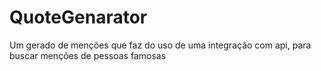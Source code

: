 # QuoteGenarator
Um gerado de menções que faz do uso de uma integração com api, para buscar menções de pessoas famosas
